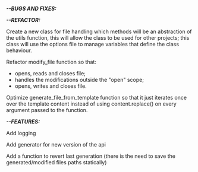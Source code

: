 ***--BUGS AND FIXES:***



***--REFACTOR:***

Create a new class for file handling which methods will be an abstraction of the utils function, this will allow the class to be used for other projects; this class will use the options file to manage variables that define the class behaviour.

Refactor modify_file function so that:
- opens, reads and closes file;
- handles the modifications outside the "open" scope;
- opens, writes and closes file.

Optimize generate_file_from_template function so that it just iterates once over the template content instead of using content.replace() on every argument passed to the function.

***--FEATURES:***

Add logging

Add generator for new version of the api

Add a function to revert last generation (there is the need to save the generated/modified files paths statically)
